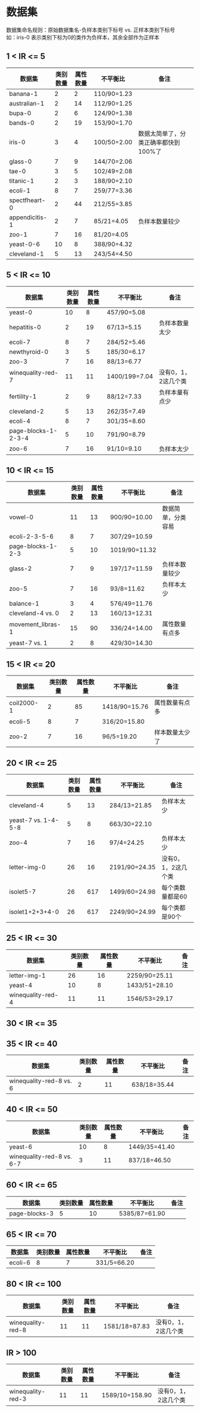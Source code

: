 # 数据集
数据集命名规则：原始数据集名-负样本类别下标号 vs. 正样本类别下标号   
如：iris-0 表示类别下标为0的类作为负样本，其余全部作为正样本
## 1 < IR <= 5
|数据集 |类别数量|属性数量 |不平衡比|备注|
|----       |   ----    | ----  | ----  |----  |
|banana-1	|2	|2	|110/90=1.23| |
|australian-1	|2	|14	|112/90=1.25| |
|bupa-0	|2	|6	|124/90=1.38| |
|bands-0	|2	|19	|153/90=1.70| |
|iris-0  | 3 | 4 | 100/50=2.00 | 数据太简单了，分类正确率都快到100%了 |
|glass-0	|7	|9	|144/70=2.06| |
|tae-0	|3	|5	|102/49=2.08| |
|titanic-1	|2	|3	|188/90=2.10| |
|ecoli-1	|8	|7	|259/77=3.36| |
|spectfheart-0	|2	|44	|212/55=3.85| |
|appendicitis-1	|2	|7	|85/21=4.05| 负样本数量较少|
|zoo-1	|7	|16	|81/20=4.05| |
|yeast-0-6	|10	|8	|388/90=4.32| |
|cleveland-1	|5	|13	|243/54=4.50| |


## 5 < IR <= 10
|  数据集   |类别数量| 属性数量  | 不平衡比 | 备注|
|  ----  | ----  | ----  | ----  |----  |
|yeast-0 | 10 | 8  | 457/90=5.08  |  |
|hepatitis-0	|2	|19	|67/13=5.15| 负样本数量太少|
|ecoli-7	|8	|7	|284/52=5.46| |
|newthyroid-0	|3	|5	|185/30=6.17| |
|zoo-3	|7	|16	|88/13=6.77| |
|winequality-red-7	|11	|11	|1400/199=7.04| 没有0，1，2这几个类|
|fertility-1	|2	|9	|88/12=7.33| 负样本量有点少|
|cleveland-2	|5	|13	|262/35=7.49| |
|ecoli-4	|8	|7	|301/35=8.60| |
|page-blocks-1-2-3-4	|5	|10	|791/90=8.79| |
|zoo-6	|7	|16	|91/10=9.10| 负样本太少|


## 10 < IR <= 15
|  数据集   |类别数量| 属性数量  | 不平衡比 | 备注|
|  ----  | ----  | ----  | ----  |----  |
|vowel-0	|11	|13	|900/90=10.00| 数据简单，分类容易|
|ecoli-2-3-5-6	|8	|7	|307/29=10.59| |
|page-blocks-1-2-3	|5	|10	|1019/90=11.32| |
|glass-2	|7	|9	|197/17=11.59| 负样本数量较少|
|zoo-5	|7	|16	|93/8=11.62| 负样本太少|
|balance-1	|3	|4	|576/49=11.76| |
|cleveland-4 vs. 0	|2	|13	|160/13=12.31| |
|movement_libras-1	|15	|90	|336/24=14.00|属性数量有点多 |
|yeast-7 vs. 1	|2	|8	|429/30=14.30| |

## 15 < IR <= 20
|  数据集   |类别数量| 属性数量  | 不平衡比 | 备注|
|  ----  | ----  | ----  | ----  |----  |
|coil2000-1	|2	|85	|1418/90=15.76|属性数量有点多 |
|ecoli-5	|8	|7	|316/20=15.80| |
|zoo-2	|7	|16	|96/5=19.20| 样本数量太少了|

## 20 < IR <= 25
|  数据集   |类别数量| 属性数量  | 不平衡比 | 备注|
|  ----  | ----  | ----  | ----  |----  |
|cleveland-4	|5	|13	|284/13=21.85| 负样本太少|
|yeast-7 vs. 1-4-5-8	|5	|8	|663/30=22.10| |
|zoo-4	|7	|16	|97/4=24.25| 负样本太少|
|letter-img-0	|26	|16	|2191/90=24.35| 没有0，1，2这几个类|
|isolet5-7	|26	|617	|1499/60=24.98| 每个类数量都是60|
|isolet1+2+3+4-0	|26	|617	|2249/90=24.99| 每个类都是90个|


## 25 < IR <= 30
|  数据集   |类别数量| 属性数量  | 不平衡比 | 备注|
|  ----  | ----  | ----  | ----  |----  |
|letter-img-1	|26	|16	|2259/90=25.11| |
|yeast-4	|10	|8	|1433/51=28.10| |
|winequality-red-4	|11	|11	|1546/53=29.17| |

## 30 < IR <= 35



## 35 < IR <= 40
|  数据集   |类别数量| 属性数量  | 不平衡比 | 备注|
|  ----  | ----  | ----  | ----  |----  |
|winequality-red-8 vs. 6	|2	|11	|638/18=35.44| |

## 40 < IR <= 50
|  数据集   |类别数量| 属性数量  | 不平衡比 | 备注|
|  ----  | ----  | ----  | ----  |----  |
|yeast-6	|10	|8	|1449/35=41.40| |
|winequality-red-8 vs. 6-7	|3	|11	|837/18=46.50| |

## 60 < IR <= 65
|  数据集   |类别数量| 属性数量  | 不平衡比 | 备注|
|  ----  | ----  | ----  | ----  |----  |
|page-blocks-3	|5	|10	|5385/87=61.90| |

## 65 < IR <= 70
|  数据集   |类别数量| 属性数量  | 不平衡比 | 备注|
|  ----  | ----  | ----  | ----  |----  |
|ecoli-6	|8	|7	|331/5=66.20|

## 80 < IR <= 100
|  数据集   |类别数量| 属性数量  | 不平衡比 | 备注|
|  ----  | ----  | ----  | ----  |----  |
|winequality-red-8	|11	|11	|1581/18=87.83| 没有0，1，2这几个类|

## IR > 100
|  数据集   |类别数量| 属性数量  | 不平衡比 | 备注|
|  ----  | ----  | ----  | ----  |----  |
|winequality-red-3	|11	|11	|1589/10=158.90| 没有0，1，2这几个类|
			